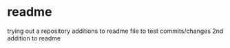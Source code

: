 # readme
trying out a repository
additions to readme file to test commits/changes
2nd addition to readme
